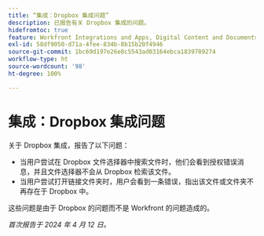 ```yaml
---
title: “集成：Dropbox 集成问题”
description: 已报告有关 Dropbox 集成的问题。
hidefromtoc: true
feature: Workfront Integrations and Apps, Digital Content and Documents
exl-id: 58df9050-d71a-4fee-834b-8b15b20f4946
source-git-commit: 1bc69d197e26e8c5543ad03164ebca1839789274
workflow-type: ht
source-wordcount: '98'
ht-degree: 100%

---
```


# 集成：Dropbox 集成问题

关于 Dropbox 集成，报告了以下问题：

* 当用户尝试在 Dropbox 文件选择器中搜索文件时，他们会看到授权错误消息，并且文件选择器不会从 Dropbox 检索该文件。
* 当用户尝试打开链接文件夹时，用户会看到一条错误，指出该文件或文件夹不再存在于 Dropbox 中。

这些问题是由于 Dropbox 的问题而不是 Workfront 的问题造成的。

_首次报告于 2024 年 4 月 12 日。_
